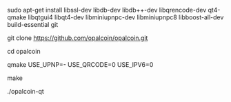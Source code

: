 sudo apt-get install libssl-dev libdb-dev libdb++-dev libqrencode-dev qt4-qmake libqtgui4 libqt4-dev libminiupnpc-dev libminiupnpc8 libboost-all-dev build-essential git

git clone https://github.com/opalcoin/opalcoin.git

cd opalcoin

qmake USE_UPNP=- USE_QRCODE=0 USE_IPV6=0

make

./opalcoin-qt
